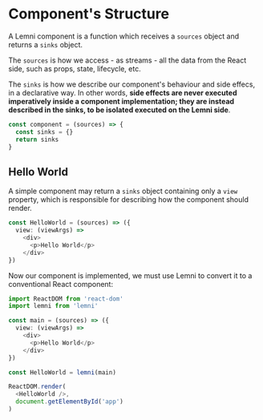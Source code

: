 # Component's Structure

A Lemni component is a function which receives a `sources` object and returns a `sinks` object.

The `sources` is how we access - as streams - all the data from the React side, such as props, state, lifecycle, etc.

The `sinks` is how we describe our component's behaviour and side effecs, in a declarative way. In other words, **side effects are never executed imperatively inside a component implementation; they are instead described in the sinks, to be isolated executed on the Lemni side**.

```typescript
const component = (sources) => {
  const sinks = {}
  return sinks
}
```

## Hello World

A simple component may return a `sinks` object containing only a `view` property, which is responsible for describing how the component should render.

```typescript
const HelloWorld = (sources) => ({
  view: (viewArgs) =>
    <div>
      <p>Hello World</p>
    </div>
})
```

Now our component is implemented, we must use Lemni to convert it to a conventional React component:

```typescript
import ReactDOM from 'react-dom'
import lemni from 'lemni'

const main = (sources) => ({
  view: (viewArgs) =>
    <div>
      <p>Hello World</p>
    </div>
})

const HelloWorld = lemni(main)

ReactDOM.render(
  <HelloWorld />,
  document.getElementById('app')
)
```